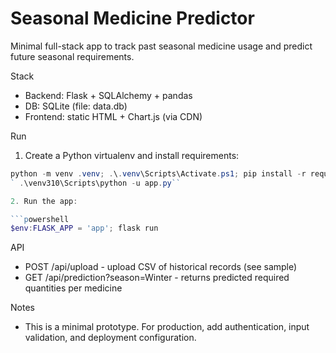 # Seasonal Medicine Predictor

Minimal full-stack app to track past seasonal medicine usage and predict future seasonal requirements.

Stack
- Backend: Flask + SQLAlchemy + pandas
- DB: SQLite (file: data.db)
- Frontend: static HTML + Chart.js (via CDN)

Run
1. Create a Python virtualenv and install requirements:

```powershell
python -m venv .venv; .\.venv\Scripts\Activate.ps1; pip install -r requirements.txt
` .\venv310\Scripts\python -u app.py``

2. Run the app:

```powershell
$env:FLASK_APP = 'app'; flask run
```

API
- POST /api/upload - upload CSV of historical records (see sample)
- GET /api/prediction?season=Winter - returns predicted required quantities per medicine

Notes
- This is a minimal prototype. For production, add authentication, input validation, and deployment configuration.
